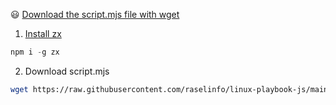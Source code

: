 😃 [Download the script.mjs file with wget](https://raw.githubusercontent.com/raselinfo/linux-playbook-js/main/script.mjs)

1. [Install zx](https://www.npmjs.com/package/zx)
```js
npm i -g zx
```
2. Download script.mjs
```bash
wget https://raw.githubusercontent.com/raselinfo/linux-playbook-js/main/script.mjs
```